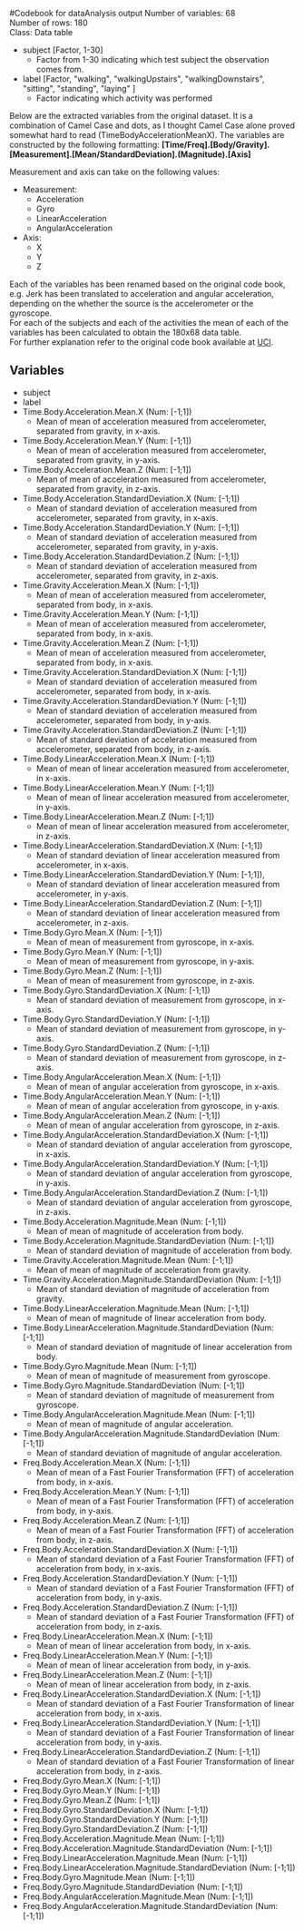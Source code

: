 #Codebook for dataAnalysis output
Number of variables: 	68  
Number of rows:			180  
Class:					Data table  

* subject [Factor, 1-30]
	* Factor from 1-30 indicating which test subject the observation comes from.
* label [Factor, "walking", "walkingUpstairs", "walkingDownstairs", "sitting", "standing", "laying" ]
	* Factor indicating which activity was performed
	
Below are the extracted variables from the original dataset. 
It is a combination of Camel Case and dots, as I thought Camel Case alone proved somewhat hard to read (TimeBodyAccelerationMeanX).
The variables are constructed by the following formatting:
**[Time/Freq].[Body/Gravity].[Measurement].[Mean/StandardDeviation].(Magnitude).[Axis]**

Measurement and axis can take on the following values:

* Measurement:
	* Acceleration
	* Gyro
	* LinearAcceleration
	* AngularAcceleration
* Axis: 
	* X
	* Y
	* Z
	
Each of the variables has been renamed based on the original code book, e.g. Jerk has been translated to acceleration and angular acceleration, depending on the whether the source is the accelerometer or the gyroscope.   
For each of the subjects and each of the activities the mean of each of the variables has been calculated to obtain the 180x68 data table.  
For further explanation refer to the original code book available at [UCI](http://archive.ics.uci.edu/ml/datasets/Human+Activity+Recognition+Using+Smartphones#).
	
## Variables
* subject
* label
* Time.Body.Acceleration.Mean.X (Num: [-1;1])
	* Mean of mean of acceleration measured from accelerometer, separated from gravity, in x-axis.
* Time.Body.Acceleration.Mean.Y (Num: [-1;1])
	* Mean of mean of acceleration measured from accelerometer, separated from gravity, in y-axis.
* Time.Body.Acceleration.Mean.Z (Num: [-1;1])
	* Mean of mean of acceleration measured from accelerometer, separated from gravity, in z-axis.
* Time.Body.Acceleration.StandardDeviation.X (Num: [-1;1])
	* Mean of standard deviation of acceleration measured from accelerometer, separated from gravity, in x-axis.
* Time.Body.Acceleration.StandardDeviation.Y (Num: [-1;1])
	* Mean of standard deviation of acceleration measured from accelerometer, separated from gravity, in y-axis.
* Time.Body.Acceleration.StandardDeviation.Z (Num: [-1;1])
	* Mean of standard deviation of acceleration measured from accelerometer, separated from gravity, in z-axis.
* Time.Gravity.Acceleration.Mean.X (Num: [-1;1])
	* Mean of mean of acceleration measured from accelerometer, separated from body, in x-axis.
* Time.Gravity.Acceleration.Mean.Y (Num: [-1;1])
	* Mean of mean of acceleration measured from accelerometer, separated from body, in x-axis.
* Time.Gravity.Acceleration.Mean.Z (Num: [-1;1])
	* Mean of mean of acceleration measured from accelerometer, separated from body, in x-axis.
* Time.Gravity.Acceleration.StandardDeviation.X (Num: [-1;1])
	* Mean of standard deviation of acceleration measured from accelerometer, separated from body, in x-axis.
* Time.Gravity.Acceleration.StandardDeviation.Y (Num: [-1;1])
	* Mean of standard deviation of acceleration measured from accelerometer, separated from body, in y-axis.
* Time.Gravity.Acceleration.StandardDeviation.Z (Num: [-1;1])
	* Mean of standard deviation of acceleration measured from accelerometer, separated from body, in z-axis.
* Time.Body.LinearAcceleration.Mean.X (Num: [-1;1])
	* Mean of mean of linear acceleration measured from accelerometer, in x-axis.
* Time.Body.LinearAcceleration.Mean.Y (Num: [-1;1])
	* Mean of mean of linear acceleration measured from accelerometer, in y-axis.
* Time.Body.LinearAcceleration.Mean.Z (Num: [-1;1])
	* Mean of mean of linear acceleration measured from accelerometer, in z-axis.
* Time.Body.LinearAcceleration.StandardDeviation.X (Num: [-1;1])
	* Mean of standard deviation of linear acceleration measured from accelerometer, in x-axis.
* Time.Body.LinearAcceleration.StandardDeviation.Y (Num: [-1;1]),
	* Mean of standard deviation of linear acceleration measured from accelerometer, in y-axis.
* Time.Body.LinearAcceleration.StandardDeviation.Z (Num: [-1;1])
	* Mean of standard deviation of linear acceleration measured from accelerometer, in z-axis.
* Time.Body.Gyro.Mean.X (Num: [-1;1])
	* Mean of mean of measurement from gyroscope, in x-axis.
* Time.Body.Gyro.Mean.Y (Num: [-1;1])
	* Mean of mean of measurement from gyroscope, in y-axis.
* Time.Body.Gyro.Mean.Z (Num: [-1;1])
	* Mean of mean of measurement from gyroscope, in z-axis.
* Time.Body.Gyro.StandardDeviation.X (Num: [-1;1])
	* Mean of standard deviation of measurement from gyroscope, in x-axis.
* Time.Body.Gyro.StandardDeviation.Y (Num: [-1;1])
	* Mean of standard deviation of measurement from gyroscope, in y-axis.
* Time.Body.Gyro.StandardDeviation.Z (Num: [-1;1])
	* Mean of standard deviation of measurement from gyroscope, in z-axis.
* Time.Body.AngularAcceleration.Mean.X (Num: [-1;1])
	* Mean of mean of angular acceleration from gyroscope, in x-axis.
* Time.Body.AngularAcceleration.Mean.Y (Num: [-1;1])
	* Mean of mean of angular acceleration from gyroscope, in y-axis.
* Time.Body.AngularAcceleration.Mean.Z (Num: [-1;1])
	* Mean of mean of angular acceleration from gyroscope, in z-axis.
* Time.Body.AngularAcceleration.StandardDeviation.X (Num: [-1;1])
	* Mean of standard deviation of angular acceleration from gyroscope, in x-axis.
* Time.Body.AngularAcceleration.StandardDeviation.Y (Num: [-1;1])
	* Mean of standard deviation of angular acceleration from gyroscope, in y-axis.
* Time.Body.AngularAcceleration.StandardDeviation.Z (Num: [-1;1])
	* Mean of standard deviation of angular acceleration from gyroscope, in z-axis.
* Time.Body.Acceleration.Magnitude.Mean (Num: [-1;1])
	* Mean of mean of magnitude of acceleration from body.
* Time.Body.Acceleration.Magnitude.StandardDeviation (Num: [-1;1])
	* Mean of standard deviation of magnitude of acceleration from body.
* Time.Gravity.Acceleration.Magnitude.Mean (Num: [-1;1])
	* Mean of mean of magnitude of acceleration from gravity.
* Time.Gravity.Acceleration.Magnitude.StandardDeviation (Num: [-1;1])
	* Mean of standard deviation of magnitude of acceleration from gravity.
* Time.Body.LinearAcceleration.Magnitude.Mean (Num: [-1;1])
	* Mean of mean of magnitude of linear acceleration from body.
* Time.Body.LinearAcceleration.Magnitude.StandardDeviation (Num: [-1;1])
	* Mean of standard deviation of magnitude of linear acceleration from body.
* Time.Body.Gyro.Magnitude.Mean (Num: [-1;1])
	* Mean of mean of magnitude of measurement from gyroscope.
* Time.Body.Gyro.Magnitude.StandardDeviation (Num: [-1;1])
	* Mean of standard deviation of magnitude of measurement from gyroscope.
* Time.Body.AngularAcceleration.Magnitude.Mean (Num: [-1;1])
	* Mean of mean of magnitude of angular acceleration.
* Time.Body.AngularAcceleration.Magnitude.StandardDeviation (Num: [-1;1])
	* Mean of standard deviation of magnitude of angular acceleration.
* Freq.Body.Acceleration.Mean.X (Num: [-1;1])
	* Mean of mean of a Fast Fourier Transformation (FFT) of acceleration from body, in x-axis.
* Freq.Body.Acceleration.Mean.Y (Num: [-1;1])
	* Mean of mean of a Fast Fourier Transformation (FFT) of acceleration from body, in y-axis.
* Freq.Body.Acceleration.Mean.Z (Num: [-1;1])
	* Mean of mean of a Fast Fourier Transformation (FFT) of acceleration from body, in z-axis.
* Freq.Body.Acceleration.StandardDeviation.X (Num: [-1;1])
	* Mean of standard deviation of a Fast Fourier Transformation (FFT) of acceleration from body, in x-axis.
* Freq.Body.Acceleration.StandardDeviation.Y (Num: [-1;1])
	* Mean of standard deviation of a Fast Fourier Transformation (FFT) of acceleration from body, in y-axis.
* Freq.Body.Acceleration.StandardDeviation.Z (Num: [-1;1])
	* Mean of standard deviation of a Fast Fourier Transformation (FFT) of acceleration from body, in z-axis.
* Freq.Body.LinearAcceleration.Mean.X (Num: [-1;1])
	* Mean of mean of linear acceleration from body, in x-axis.
* Freq.Body.LinearAcceleration.Mean.Y (Num: [-1;1])
	* Mean of mean of linear acceleration from body, in y-axis.
* Freq.Body.LinearAcceleration.Mean.Z (Num: [-1;1])
	* Mean of mean of linear acceleration from body, in z-axis.
* Freq.Body.LinearAcceleration.StandardDeviation.X (Num: [-1;1])
	* Mean of standard deviation of a Fast Fourier Transformation of linear acceleration from body, in x-axis.
* Freq.Body.LinearAcceleration.StandardDeviation.Y (Num: [-1;1])
	* Mean of standard deviation of a Fast Fourier Transformation of linear acceleration from body, in y-axis.
* Freq.Body.LinearAcceleration.StandardDeviation.Z (Num: [-1;1])
	* Mean of standard deviation of a Fast Fourier Transformation of linear acceleration from body, in z-axis.
* Freq.Body.Gyro.Mean.X (Num: [-1;1])
* Freq.Body.Gyro.Mean.Y (Num: [-1;1])
* Freq.Body.Gyro.Mean.Z (Num: [-1;1])
* Freq.Body.Gyro.StandardDeviation.X (Num: [-1;1])
* Freq.Body.Gyro.StandardDeviation.Y (Num: [-1;1])
* Freq.Body.Gyro.StandardDeviation.Z (Num: [-1;1])
* Freq.Body.Acceleration.Magnitude.Mean (Num: [-1;1])
* Freq.Body.Acceleration.Magnitude.StandardDeviation (Num: [-1;1])
* Freq.Body.LinearAcceleration.Magnitude.Mean (Num: [-1;1])
* Freq.Body.LinearAcceleration.Magnitude.StandardDeviation (Num: [-1;1])
* Freq.Body.Gyro.Magnitude.Mean (Num: [-1;1])
* Freq.Body.Gyro.Magnitude.StandardDeviation (Num: [-1;1])
* Freq.Body.AngularAcceleration.Magnitude.Mean (Num: [-1;1])
* Freq.Body.AngularAcceleration.Magnitude.StandardDeviation (Num: [-1;1])